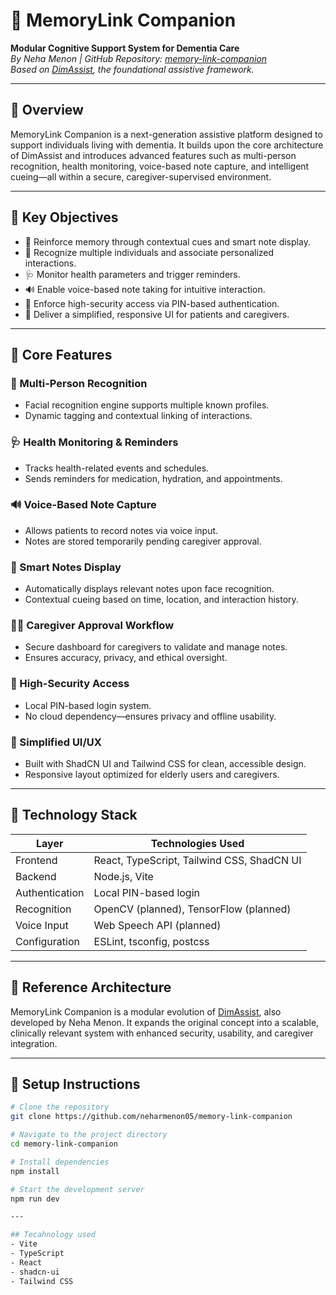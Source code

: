 # 🧠 MemoryLink Companion  
**Modular Cognitive Support System for Dementia Care**  
_By Neha Menon | GitHub Repository: [memory-link-companion](https://github.com/neharmenon05/memory-link-companion)_  
_Based on [DimAssist](https://github.com/neharmenon05/dim_assist), the foundational assistive framework._

---

## 🧭 Overview

MemoryLink Companion is a next-generation assistive platform designed to support individuals living with dementia. It builds upon the core architecture of DimAssist and introduces advanced features such as multi-person recognition, health monitoring, voice-based note capture, and intelligent cueing—all within a secure, caregiver-supervised environment.

---

## 🎯 Key Objectives

- 🧠 Reinforce memory through contextual cues and smart note display.
- 👥 Recognize multiple individuals and associate personalized interactions.
- 🩺 Monitor health parameters and trigger reminders.
- 🔊 Enable voice-based note taking for intuitive interaction.
- 🔐 Enforce high-security access via PIN-based authentication.
- 📱 Deliver a simplified, responsive UI for patients and caregivers.

---

## 🧠 Core Features

### 👥 Multi-Person Recognition
- Facial recognition engine supports multiple known profiles.
- Dynamic tagging and contextual linking of interactions.

### 🩺 Health Monitoring & Reminders
- Tracks health-related events and schedules.
- Sends reminders for medication, hydration, and appointments.

### 🔊 Voice-Based Note Capture
- Allows patients to record notes via voice input.
- Notes are stored temporarily pending caregiver approval.

### 🧾 Smart Notes Display
- Automatically displays relevant notes upon face recognition.
- Contextual cueing based on time, location, and interaction history.

### 👩‍⚕️ Caregiver Approval Workflow
- Secure dashboard for caregivers to validate and manage notes.
- Ensures accuracy, privacy, and ethical oversight.

### 🔐 High-Security Access
- Local PIN-based login system.
- No cloud dependency—ensures privacy and offline usability.

### 📱 Simplified UI/UX
- Built with ShadCN UI and Tailwind CSS for clean, accessible design.
- Responsive layout optimized for elderly users and caregivers.

---

## 🧰 Technology Stack

| Layer            | Technologies Used                          |
|------------------|--------------------------------------------|
| Frontend         | React, TypeScript, Tailwind CSS, ShadCN UI |
| Backend          | Node.js, Vite                              |
| Authentication   | Local PIN-based login                      |
| Recognition      | OpenCV (planned), TensorFlow (planned)     |
| Voice Input      | Web Speech API (planned)                   |
| Configuration    | ESLint, tsconfig, postcss                  |

---

## 🔗 Reference Architecture

MemoryLink Companion is a modular evolution of [DimAssist](https://github.com/neharmenon05/dim_assist), also developed by Neha Menon. It expands the original concept into a scalable, clinically relevant system with enhanced security, usability, and caregiver integration.

---

## 🚀 Setup Instructions

```bash
# Clone the repository
git clone https://github.com/neharmenon05/memory-link-companion

# Navigate to the project directory
cd memory-link-companion

# Install dependencies
npm install

# Start the development server
npm run dev

---

## Tecahnology used
- Vite
- TypeScript
- React
- shadcn-ui
- Tailwind CSS
